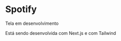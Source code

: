 # Spotify
<p>Tela em desenvolvimento </p> 
<p>Está sendo desenvolvida com Next.js e com Tailwind</p> 
